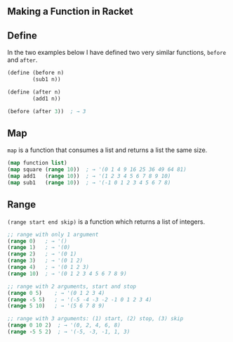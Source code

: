 ## Making a Function in Racket

## Define

In the two examples below I have defined two very similar functions, `before` and `after`.

``` clojure
(define (before n) 
        (sub1 n))

(define (after n) 
        (add1 n))

(before (after 3))  ; → 3
```

## Map

`map` is a function that consumes a list and returns a list the same size.

``` clojure
(map function list)
(map square (range 10))  ; → '(0 1 4 9 16 25 36 49 64 81)
(map add1   (range 10))  ; → '(1 2 3 4 5 6 7 8 9 10)
(map sub1   (range 10))  ; → '(-1 0 1 2 3 4 5 6 7 8)
```

## Range

`(range start end skip)` is a function which returns a list of integers.

``` clojure
;; range with only 1 argument
(range 0)   ; → '()
(range 1)   ; → '(0)
(range 2)   ; → '(0 1)
(range 3)   ; → '(0 1 2)
(range 4)   ; → '(0 1 2 3)
(range 10)  ; → '(0 1 2 3 4 5 6 7 8 9)
```

``` clojure
;; range with 2 arguments, start and stop
(range 0 5)    ; → '(0 1 2 3 4)
(range -5 5)   ; → '(-5 -4 -3 -2 -1 0 1 2 3 4)
(range 5 10)   ; → '(5 6 7 8 9)
```

``` clojure
;; range with 3 arguments: (1) start, (2) stop, (3) skip
(range 0 10 2)  ; → '(0, 2, 4, 6, 8)
(range -5 5 2)  ; → '(-5, -3, -1, 1, 3)
```
